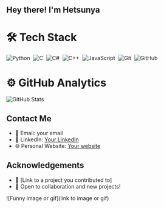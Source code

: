 ## Hey there! I'm Hetsunya

# 🛠 Tech Stack

![Python](https://img.shields.io/badge/-Python-05122A?style=flat&logo=python)&nbsp;
![C](https://img.shields.io/badge/-C-05122A?style=flat&logo=C&logoColor=A8B9CC)&nbsp;
![C#](https://img.shields.io/badge/-C%23-05122A?style=flat&logo=C%20Sharp&logoColor=239120)&nbsp;
![C++](https://img.shields.io/badge/-C++-05122A?style=flat&logo=C%2B%2B&logoColor=00599C)&nbsp;
![JavaScript](https://img.shields.io/badge/-JavaScript-05122A?style=flat&logo=javascript)&nbsp;
![Git](https://img.shields.io/badge/-Git-05122A?style=flat&logo=git)&nbsp;
![GitHub](https://img.shields.io/badge/-GitHub-05122A?style=flat&logo=github)&nbsp;

# ⚙️ GitHub Analytics

![GitHub Stats](https://github-readme-stats.vercel.app/api?username=your-username&show_icons=true&theme=radical)


## Contact Me

- 📧 Email: your email
- 💼 LinkedIn: [Your LinkedIn](link)
- 🌐 Personal Website: [Your website](link)

## Acknowledgements

- 🌟 [Link to a project you contributed to]
- 🙏 Open to collaboration and new projects!

![Funny image or gif](link to image or gif)
